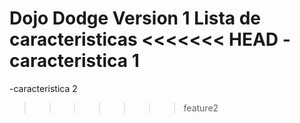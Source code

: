 Dojo Dodge
Version 1
Lista de caracteristicas
<<<<<<< HEAD
-caracteristica 1
=======
-caracteristica 2
>>>>>>> feature2
